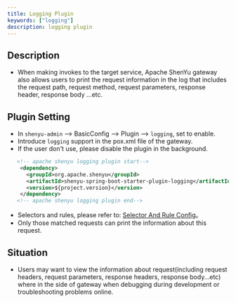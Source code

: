 ```yaml
---
title: Logging Plugin
keywords: ["logging"]
description: logging plugin
---
```


## Description

* When making invokes to the target service, Apache ShenYu gateway also allows users to print the request information in the log that includes the request path, request method, request parameters, response header, response body ...etc.

## Plugin Setting

* In `shenyu-admin` --> BasicConfig --> Plugin --> `logging`, set to enable.
* Introduce `logging` support in the pox.xml file of the gateway.
* If the user don't use, please disable the plugin in the background.

```xml
   <!-- apache shenyu logging plugin start-->
    <dependency>
      <groupId>org.apache.shenyu</groupId>
      <artifactId>shenyu-spring-boot-starter-plugin-logging</artifactId>
      <version>${project.version}</version>
    </dependency>
   <!-- apache shenyu logging plugin end-->
```

* Selectors and rules, please refer to: [Selector And Rule Config](../../user-guide/admin-usage/selector-and-rule)。
* Only those matched requests can print the information about this request.

## Situation

* Users may want to view the information about request(including request headers, request parameters, response headers, response body...etc) where in the side of gateway when debugging during development or troubleshooting problems online.
